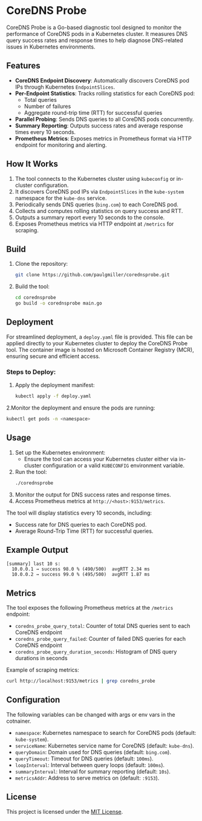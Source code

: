 # CoreDNS Probe

CoreDNS Probe is a Go-based diagnostic tool designed to monitor the performance of CoreDNS pods in a Kubernetes cluster. It measures DNS query success rates and response times to help diagnose DNS-related issues in Kubernetes environments.

## Features
- **CoreDNS Endpoint Discovery**: Automatically discovers CoreDNS pod IPs through Kubernetes `EndpointSlices`.
- **Per-Endpoint Statistics**: Tracks rolling statistics for each CoreDNS pod:
  - Total queries
  - Number of failures
  - Aggregate round-trip time (RTT) for successful queries
- **Parallel Probing**: Sends DNS queries to all CoreDNS pods concurrently.
- **Summary Reporting**: Outputs success rates and average response times every 10 seconds.
- **Prometheus Metrics**: Exposes metrics in Prometheus format via HTTP endpoint for monitoring and alerting.

## How It Works
1. The tool connects to the Kubernetes cluster using `kubeconfig` or in-cluster configuration.
2. It discovers CoreDNS pod IPs via `EndpointSlices` in the `kube-system` namespace for the `kube-dns` service.
3. Periodically sends DNS queries (`bing.com`) to each CoreDNS pod.
4. Collects and computes rolling statistics on query success and RTT.
5. Outputs a summary report every 10 seconds to the console.
6. Exposes Prometheus metrics via HTTP endpoint at `/metrics` for scraping.

## Build
1. Clone the repository:
   ```bash
   git clone https://github.com/paulgmiller/corednsprobe.git
   ```
2. Build the tool:
   ```bash
   cd corednsprobe
   go build -o corednsprobe main.go
   ```

## Deployment
For streamlined deployment, a `deploy.yaml` file is provided. This file can be applied directly to your Kubernetes cluster to deploy the CoreDNS Probe tool. The container image is hosted on Microsoft Container Registry (MCR), ensuring secure and efficient access.

### Steps to Deploy:
1. Apply the deployment manifest:
   ```bash
   kubectl apply -f deploy.yaml
   ```
2.Monitor the deployment and ensure the pods are running:
   ```bash
   kubectl get pods -n <namespace>
   ```

## Usage
1. Set up the Kubernetes environment:
   - Ensure the tool can access your Kubernetes cluster either via in-cluster configuration or a valid `KUBECONFIG` environment variable.
2. Run the tool:
   ```bash
   ./corednsprobe
   ```
3. Monitor the output for DNS success rates and response times.
4. Access Prometheus metrics at `http://<host>:9153/metrics`.

The tool will display statistics every 10 seconds, including:
- Success rate for DNS queries to each CoreDNS pod.
- Average Round-Trip Time (RTT) for successful queries.

## Example Output
```
[summary] last 10 s:
  10.0.0.1 → success 98.0 % (490/500)  avgRTT 2.34 ms
  10.0.0.2 → success 99.0 % (495/500)  avgRTT 1.87 ms
```

## Metrics

The tool exposes the following Prometheus metrics at the `/metrics` endpoint:

- `coredns_probe_query_total`: Counter of total DNS queries sent to each CoreDNS endpoint
- `coredns_probe_query_failed`: Counter of failed DNS queries for each CoreDNS endpoint
- `coredns_probe_query_duration_seconds`: Histogram of DNS query durations in seconds

Example of scraping metrics:
```bash
curl http://localhost:9153/metrics | grep coredns_probe
```

## Configuration

The following variables can be changed with args or env vars in the cotnainer. 
- `namespace`: Kubernetes namespace to search for CoreDNS pods (default: `kube-system`).
- `serviceName`: Kubernetes service name for CoreDNS (default: `kube-dns`).
- `queryDomain`: Domain used for DNS queries (default: `bing.com`).
- `queryTimeout`: Timeout for DNS queries (default: `100ms`).
- `loopInterval`: Interval between query loops (default: `100ms`).
- `summaryInterval`: Interval for summary reporting (default: `10s`).
- `metricsAddr`: Address to serve metrics on (default: `:9153`).

## License
This project is licensed under the [MIT License](LICENSE).
